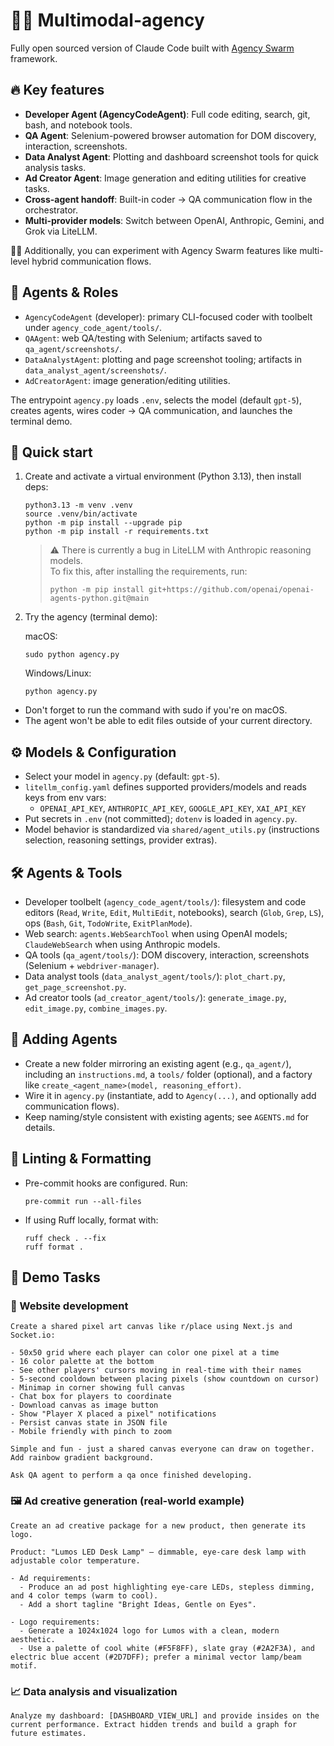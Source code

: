 # 👨‍💻 Multimodal-agency

Fully open sourced version of Claude Code built with [Agency Swarm](https://agency-swarm.ai/welcome/overview) framework.

## 🔥 Key features

- **Developer Agent (AgencyCodeAgent)**: Full code editing, search, git, bash, and notebook tools.
- **QA Agent**: Selenium-powered browser automation for DOM discovery, interaction, screenshots.
- **Data Analyst Agent**: Plotting and dashboard screenshot tools for quick analysis tasks.
- **Ad Creator Agent**: Image generation and editing utilities for creative tasks.
- **Cross-agent handoff**: Built-in coder → QA communication flow in the orchestrator.
- **Multi-provider models**: Switch between OpenAI, Anthropic, Gemini, and Grok via LiteLLM.

👨‍💻 Additionally, you can experiment with Agency Swarm features like multi-level hybrid communication flows.

## 🧩 Agents & Roles
- `AgencyCodeAgent` (developer): primary CLI-focused coder with toolbelt under `agency_code_agent/tools/`.
- `QAAgent`: web QA/testing with Selenium; artifacts saved to `qa_agent/screenshots/`.
- `DataAnalystAgent`: plotting and page screenshot tooling; artifacts in `data_analyst_agent/screenshots/`.
- `AdCreatorAgent`: image generation/editing utilities.

The entrypoint `agency.py` loads `.env`, selects the model (default `gpt-5`), creates agents, wires coder → QA communication, and launches the terminal demo.

## 🚀 Quick start

1. Create and activate a virtual environment (Python 3.13), then install deps:

   ```
   python3.13 -m venv .venv
   source .venv/bin/activate
   python -m pip install --upgrade pip
   python -m pip install -r requirements.txt
   ```

   > ⚠️ There is currently a bug in LiteLLM with Anthropic reasoning models.  
   > To fix this, after installing the requirements, run:
   >
   > ```
   > python -m pip install git+https://github.com/openai/openai-agents-python.git@main
   > ```

2. Try the agency (terminal demo):

   macOS:

   ```
   sudo python agency.py
   ```

   Windows/Linux:

   ```
   python agency.py
   ```

- Don't forget to run the command with sudo if you're on macOS.
- The agent won't be able to edit files outside of your current directory.

## ⚙️ Models & Configuration
- Select your model in `agency.py` (default: `gpt-5`).
- `litellm_config.yaml` defines supported providers/models and reads keys from env vars:
  - `OPENAI_API_KEY`, `ANTHROPIC_API_KEY`, `GOOGLE_API_KEY`, `XAI_API_KEY`
- Put secrets in `.env` (not committed); `dotenv` is loaded in `agency.py`.
- Model behavior is standardized via `shared/agent_utils.py` (instructions selection, reasoning settings, provider extras).

## 🛠️ Agents & Tools
- Developer toolbelt (`agency_code_agent/tools/`): filesystem and code editors (`Read`, `Write`, `Edit`, `MultiEdit`, notebooks), search (`Glob`, `Grep`, `LS`), ops (`Bash`, `Git`, `TodoWrite`, `ExitPlanMode`).
- Web search: `agents.WebSearchTool` when using OpenAI models; `ClaudeWebSearch` when using Anthropic models.
- QA tools (`qa_agent/tools/`): DOM discovery, interaction, screenshots (Selenium + `webdriver-manager`).
- Data analyst tools (`data_analyst_agent/tools/`): `plot_chart.py`, `get_page_screenshot.py`.
- Ad creator tools (`ad_creator_agent/tools/`): `generate_image.py`, `edit_image.py`, `combine_images.py`.

## 🔧 Adding Agents
- Create a new folder mirroring an existing agent (e.g., `qa_agent/`), including an `instructions.md`, a `tools/` folder (optional), and a factory like `create_<agent_name>(model, reasoning_effort)`.
- Wire it in `agency.py` (instantiate, add to `Agency(...)`, and optionally add communication flows).
- Keep naming/style consistent with existing agents; see `AGENTS.md` for details.

## 🧹 Linting & Formatting
- Pre-commit hooks are configured. Run:

  ```
  pre-commit run --all-files
  ```

- If using Ruff locally, format with:

  ```
  ruff check . --fix
  ruff format .
  ```

## 📝 Demo Tasks

### 🎨 Website development

```
Create a shared pixel art canvas like r/place using Next.js and Socket.io:

- 50x50 grid where each player can color one pixel at a time
- 16 color palette at the bottom
- See other players' cursors moving in real-time with their names
- 5-second cooldown between placing pixels (show countdown on cursor)
- Minimap in corner showing full canvas
- Chat box for players to coordinate
- Download canvas as image button
- Show "Player X placed a pixel" notifications
- Persist canvas state in JSON file
- Mobile friendly with pinch to zoom

Simple and fun - just a shared canvas everyone can draw on together. Add rainbow gradient background.

Ask QA agent to perform a qa once finished developing.
```

### 🖼️ Ad creative generation (real-world example)

```
Create an ad creative package for a new product, then generate its logo.

Product: "Lumos LED Desk Lamp" — dimmable, eye-care desk lamp with adjustable color temperature.

- Ad requirements:
  - Produce an ad post highlighting eye-care LEDs, stepless dimming, and 4 color temps (warm to cool).
  - Add a short tagline "Bright Ideas, Gentle on Eyes".

- Logo requirements:
  - Generate a 1024x1024 logo for Lumos with a clean, modern aesthetic.
  - Use a palette of cool white (#F5F8FF), slate gray (#2A2F3A), and electric blue accent (#2D7DFF); prefer a minimal vector lamp/beam motif.
```

### 📈 Data analysis and visualization

```
Analyze my dashboard: [DASHBOARD_VIEW_URL] and provide insides on the current performance. Extract hidden trends and build a graph for future estimates.
```
